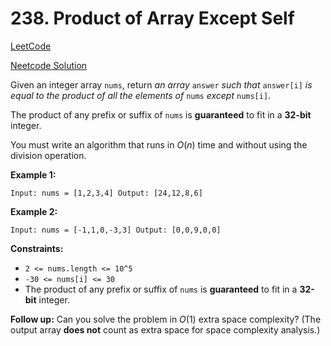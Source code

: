 # 238. Product of Array Except Self

[LeetCode](https://leetcode.com/problems/product-of-array-except-self/)

[Neetcode Solution](https://www.youtube.com/watch?v=bNvIQI2wAjk&pp=ygUccHJvZHVjdCBvZiBhcnJheSBleGNlcHQgc2VsZg%3D%3D)

Given an integer array `nums`, return <em>an array</em> `answer` <em>such
that</em> `answer[i]` <em>is equal to the product of all the elements of</em>
`nums` <em>except</em> `nums[i]`.

The product of any prefix or suffix of `nums` is <b>guaranteed</b> to fit in a
<b>32-bit</b> integer.

You must write an algorithm that runs in $O(n)$ time and without using the
division operation.

**Example 1:**

```
Input: nums = [1,2,3,4] Output: [24,12,8,6]
```

**Example 2:**

```
Input: nums = [-1,1,0,-3,3] Output: [0,0,9,0,0]
```

**Constraints:**

- `2 <= nums.length <= 10^5`
- `-30 <= nums[i] <= 30`
- The product of any prefix or suffix of `nums` is <b>guaranteed</b> to fit in a
  <b>32-bit</b> integer.

**Follow up:** Can you solve the problem in $O(1)$ extra space complexity? (The
output array <b>does not</b> count as extra space for space complexity
analysis.)
